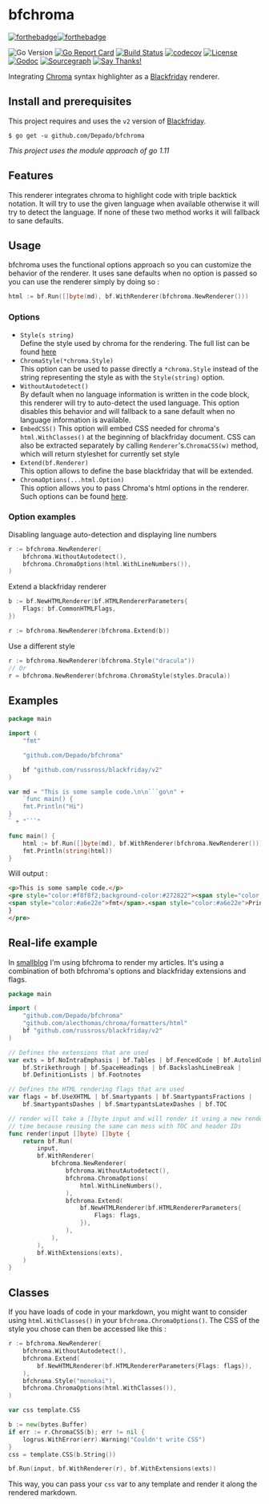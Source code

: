 # bfchroma

[![forthebadge](https://forthebadge.com/images/badges/made-with-go.svg)](https://forthebadge.com)[![forthebadge](https://forthebadge.com/images/badges/built-with-love.svg)](https://forthebadge.com)

![Go Version](https://img.shields.io/badge/go-1.13-brightgreen.svg)
[![Go Report Card](https://goreportcard.com/badge/github.com/Depado/bfchroma)](https://goreportcard.com/report/github.com/Depado/bfchroma)
[![Build Status](https://drone.depado.eu/api/badges/Depado/bfchroma/status.svg)](https://drone.depado.eu/Depado/bfchroma)
[![codecov](https://codecov.io/gh/Depado/bfchroma/branch/master/graph/badge.svg)](https://codecov.io/gh/Depado/bfchroma)
[![License](https://img.shields.io/badge/license-MIT-blue.svg)](https://github.com/Depado/bfchroma/blob/master/LICENSE)
[![Godoc](https://godoc.org/github.com/Depado/bfchroma?status.svg)](https://godoc.org/github.com/Depado/bfchroma)
[![Sourcegraph](https://sourcegraph.com/github.com/Depado/bfchroma/-/badge.svg)](https://sourcegraph.com/github.com/Depado/bfchroma?badge)
[![Say Thanks!](https://img.shields.io/badge/Say%20Thanks-!-1EAEDB.svg)](https://saythanks.io/to/Depado)


Integrating [Chroma](https://github.com/alecthomas/chroma) syntax highlighter as
a [Blackfriday](https://github.com/russross/blackfriday) renderer.

## Install and prerequisites

This project requires and uses the `v2` version of 
[Blackfriday](https://github.com/russross/blackfriday/tree/v2).

```
$ go get -u github.com/Depado/bfchroma
```

_This project uses the module approach of go 1.11_ 

## Features

This renderer integrates chroma to highlight code with triple backtick notation.
It will try to use the given language when available otherwise it will try to
detect the language. If none of these two method works it will fallback to sane
defaults.

## Usage

bfchroma uses the functional options approach so you can customize the behavior
of the renderer. It uses sane defaults when no option is passed so you can use
the renderer simply by doing so :

```go
html := bf.Run([]byte(md), bf.WithRenderer(bfchroma.NewRenderer()))
```

### Options

- `Style(s string)`  
Define the style used by chroma for the rendering. The full list can be found [here](https://github.com/alecthomas/chroma/tree/master/styles)
- `ChromaStyle(*chroma.Style)`  
This option can be used to passe directly a `*chroma.Style` instead of the 
string representing the style as with the `Style(string)` option. 
- `WithoutAutodetect()`  
By default when no language information is written in the code block, this 
renderer will try to auto-detect the used language. This option disables
this behavior and will fallback to a sane default when no language
information is available.
- `EmbedCSS()` 
This option will embed CSS needed for chroma's `html.WithClasses()` at the beginning of blackfriday document. 
CSS can also be extracted separately by calling `Renderer`'s.`ChromaCSS(w)` method, which will return styleshet for currently set style 
- `Extend(bf.Renderer)`  
This option allows to define the base blackfriday that will be extended.
- `ChromaOptions(...html.Option)`  
This option allows you to pass Chroma's html options in the renderer. Such
options can be found [here](https://github.com/alecthomas/chroma#the-html-formatter).

### Option examples

Disabling language auto-detection and displaying line numbers

```go
r := bfchroma.NewRenderer(
	bfchroma.WithoutAutodetect(),
	bfchroma.ChromaOptions(html.WithLineNumbers()),
)
```

Extend a blackfriday renderer

```go
b := bf.NewHTMLRenderer(bf.HTMLRendererParameters{
	Flags: bf.CommonHTMLFlags,
})

r := bfchroma.NewRenderer(bfchroma.Extend(b))
```

Use a different style

```go
r := bfchroma.NewRenderer(bfchroma.Style("dracula"))
// Or
r = bfchroma.NewRenderer(bfchroma.ChromaStyle(styles.Dracula))
```



## Examples

```go
package main

import (
	"fmt"

	"github.com/Depado/bfchroma"

	bf "github.com/russross/blackfriday/v2"
)

var md = "This is some sample code.\n\n```go\n" +
	`func main() {
	fmt.Println("Hi")
}
` + "```"

func main() {
	html := bf.Run([]byte(md), bf.WithRenderer(bfchroma.NewRenderer()))
	fmt.Println(string(html))
}
```


Will output :

```html
<p>This is some sample code.</p>
<pre style="color:#f8f8f2;background-color:#272822"><span style="color:#66d9ef">func</span> <span style="color:#a6e22e">main</span>() {
<span style="color:#a6e22e">fmt</span>.<span style="color:#a6e22e">Println</span>(<span style="color:#e6db74">&#34;Hi&#34;</span>)
}
</pre>
```

## Real-life example

In [smallblog](https://github.com/Depado/smallblog) I'm using bfchroma to render
my articles. It's using a combination of both bfchroma's options and blackfriday
extensions and flags.

```go
package main

import (
	"github.com/Depado/bfchroma"
	"github.com/alecthomas/chroma/formatters/html"
	bf "github.com/russross/blackfriday/v2"
)

// Defines the extensions that are used
var exts = bf.NoIntraEmphasis | bf.Tables | bf.FencedCode | bf.Autolink |
	bf.Strikethrough | bf.SpaceHeadings | bf.BackslashLineBreak |
	bf.DefinitionLists | bf.Footnotes

// Defines the HTML rendering flags that are used
var flags = bf.UseXHTML | bf.Smartypants | bf.SmartypantsFractions |
	bf.SmartypantsDashes | bf.SmartypantsLatexDashes | bf.TOC

// render will take a []byte input and will render it using a new renderer each
// time because reusing the same can mess with TOC and header IDs
func render(input []byte) []byte {
	return bf.Run(
		input,
		bf.WithRenderer(
			bfchroma.NewRenderer(
				bfchroma.WithoutAutodetect(),
				bfchroma.ChromaOptions(
					html.WithLineNumbers(),
				),
				bfchroma.Extend(
					bf.NewHTMLRenderer(bf.HTMLRendererParameters{
						Flags: flags,
					}),
				),
			),
		),
		bf.WithExtensions(exts),
	)
}
```

## Classes

If you have loads of code in your markdown, you might want to consider using
`html.WithClasses()` in your `bfchroma.ChromaOptions()`. The CSS of the style
you chose can then be accessed like this :

```go
r := bfchroma.NewRenderer(
	bfchroma.WithoutAutodetect(),
	bfchroma.Extend(
		bf.NewHTMLRenderer(bf.HTMLRendererParameters{Flags: flags}),
	),
	bfchroma.Style("monokai"),
	bfchroma.ChromaOptions(html.WithClasses()),
)

var css template.CSS

b := new(bytes.Buffer)
if err := r.ChromaCSS(b); err != nil {
	logrus.WithError(err).Warning("Couldn't write CSS")
}
css = template.CSS(b.String())

bf.Run(input, bf.WithRenderer(r), bf.WithExtensions(exts))
```

This way, you can pass your `css` var to any template and render it along the
rendered markdown.
